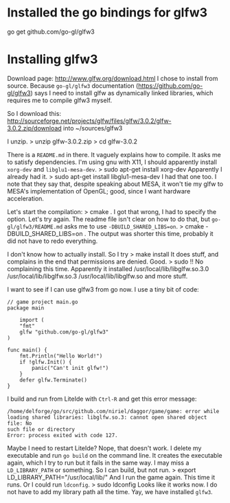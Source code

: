 Installed the go bindings for glfw3
===================================
go get github.com/go-gl/glfw3

Installing glfw3
================
Download page: http://www.glfw.org/download.html
I chose to install from source.
Because `go-gl/glfw3` documentation (https://github.com/go-gl/glfw3) says I need
to install glfw as dynamically linked libraries, which requires me to compile
glfw3 myself.

So I download this:
    http://sourceforge.net/projects/glfw/files/glfw/3.0.2/glfw-3.0.2.zip/download
into
    ~/sources/glfw3

I unzip.
    > unzip glfw-3.0.2.zip 
    > cd glfw-3.0.2

There is a `README.md` in there.  It vaguely explains how to compile.
It asks me to satisfy dependencies.
I'm using gnu with X11, I should apparently install `xorg-dev` and
`libglu1-mesa-dev`.
    > sudo apt-get install xorg-dev
Apparently I already had it.
    > sudo apt-get install libglu1-mesa-dev
I had that one too.
I note that they say that, despite speaking about MESA, it won't tie my glfw
to MESA's implementation of OpenGL; good, since I want hardware acceleration.

Let's start the compilation:
    > cmake .
I got that wrong, I had to specify the option.  Let's try again.
The readme file isn't clear on how to do that, but `go-gl/glfw3/README.md` asks
me to use `-DBUILD_SHARED_LIBS=on`.
    > cmake -DBUILD_SHARED_LIBS=on .
The output was shorter this time, probably it did not have to redo everything.

I don't know how to actually install.  So I try
    > make install
It does stuff, and complains in the end that permissions are denied.  Good.
    > sudo !!
No complaining this time.  Apparently it installed
    /usr/local/lib/libglfw.so.3.0
    /usr/local/lib/libglfw.so.3
    /usr/local/lib/libglfw.so
and more stuff.

I want to see if I can use glfw3 from go now.
I use a tiny bit of code:
```
// game project main.go
package main

    import (
    "fmt"
	glfw "github.com/go-gl/glfw3"
) 

func main() {
	fmt.Println("Hello World!")
	if !glfw.Init() {
		panic("Can't init glfw!")
	}
	defer glfw.Terminate()
}
```
I build and run from LiteIde with `Ctrl-R` and get this error message:

    /home/delforge/go/src/github.com/niriel/daggor/game/game: error while
    loading shared libraries: libglfw.so.3: cannot open shared object file: No
    such file or directory
    Error: process exited with code 127.

Maybe I need to restart LiteIde?
Nope, that doesn't work.
I delete my executable and run `go build` on the command line.  It creates the
executable again, which I try to run but it fails in the same way.  I may miss
a `LD_LIBRARY_PATH` or something.
So I can build, but not run.
    > export LD_LIBRARY_PATH="/usr/local/lib/"
And I run the game again.  This time it runs.
Or I could run `ldconfig`.
    > sudo ldconfig
Looks like it works now.  I do not have to add my library path all the time.
Yay, we have installed `glfw3`.

